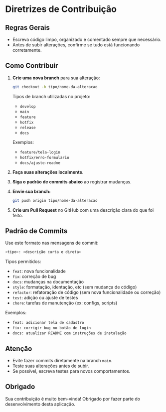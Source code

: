 
Diretrizes de Contribuição
==========================

Regras Gerais
-------------

- Escreva código limpo, organizado e comentado sempre que necessário.
- Antes de subir alterações, confirme se tudo está funcionando corretamente.

Como Contribuir
---------------

1. **Crie uma nova branch** para sua alteração:
   ```bash
   git checkout -b tipo/nome-da-alteracao
   ```
   Tipos de branch utilizadas no projeto:
   - `develop`
   - `main`
   - `feature`
   - `hotfix`
   - `release`
   - `docs`
  
   Exemplos:

   - `feature/tela-login`
   - `hotfix/erro-formulario`
   - `docs/ajuste-readme`

3. **Faça suas alterações localmente.**

4. **Siga o padrão de commits abaixo** ao registrar mudanças.

5. **Envie sua branch:**
   ```bash
   git push origin tipo/nome-da-alteracao
   ```

6. **Crie um Pull Request** no GitHub com uma descrição clara do que foi feito.

Padrão de Commits
------------------

Use este formato nas mensagens de commit:

```bash
<tipo>: <descrição curta e direta>
```

Tipos permitidos:

- `feat`: nova funcionalidade
- `fix`: correção de bug
- `docs`: mudanças na documentação
- `style`: formatação, identação, etc (sem mudança de código)
- `refactor`: refatoração de código (sem nova funcionalidade ou correção)
- `test`: adição ou ajuste de testes
- `chore`: tarefas de manutenção (ex: configs, scripts)

Exemplos:
- `feat: adicionar tela de cadastro`
- `fix: corrigir bug no botão de login`
- `docs: atualizar README com instruções de instalação`

Atenção
-------

- Evite fazer commits diretamente na branch `main`.
- Teste suas alterações antes de subir.
- Se possível, escreva testes para novos comportamentos.

Obrigado
--------

Sua contribuição é muito bem-vinda! Obrigado por fazer parte do desenvolvimento desta aplicação.
